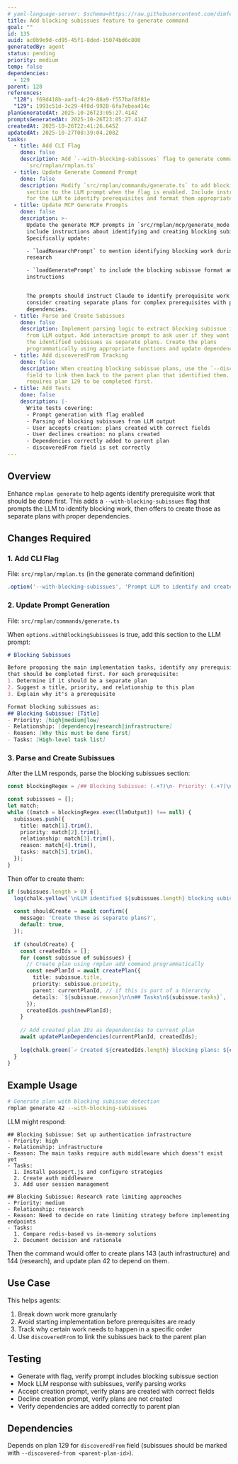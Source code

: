 ```yaml
---
# yaml-language-server: $schema=https://raw.githubusercontent.com/dimfeld/llmutils/main/schema/rmplan-plan-schema.json
title: Add blocking subissues feature to generate command
goal: ""
id: 135
uuid: ac0b9e9d-cd95-45f1-8ded-15074bd6c800
generatedBy: agent
status: pending
priority: medium
temp: false
dependencies:
  - 129
parent: 128
references:
  "128": f69d418b-aaf1-4c29-88a9-f557baf8f81e
  "129": 1993c51d-3c29-4f8d-9928-6fa7ebea414c
planGeneratedAt: 2025-10-26T23:05:27.414Z
promptsGeneratedAt: 2025-10-26T23:05:27.414Z
createdAt: 2025-10-26T22:41:26.645Z
updatedAt: 2025-10-27T08:39:04.208Z
tasks:
  - title: Add CLI Flag
    done: false
    description: Add `--with-blocking-subissues` flag to generate command in
      `src/rmplan/rmplan.ts`
  - title: Update Generate Command Prompt
    done: false
    description: Modify `src/rmplan/commands/generate.ts` to add blocking subissues
      section to the LLM prompt when the flag is enabled. Include instructions
      for the LLM to identify prerequisites and format them appropriately.
  - title: Update MCP Generate Prompts
    done: false
    description: >-
      Update the generate MCP prompts in `src/rmplan/mcp/generate_mode.ts` to
      include instructions about identifying and creating blocking subissues.
      Specifically update:

      - `loadResearchPrompt` to mention identifying blocking work during
      research

      - `loadGeneratePrompt` to include the blocking subissue format and
      instructions


      The prompts should instruct Claude to identify prerequisite work and
      consider creating separate plans for complex prerequisites with proper
      dependencies.
  - title: Parse and Create Subissues
    done: false
    description: Implement parsing logic to extract blocking subissue information
      from LLM output. Add interactive prompt to ask user if they want to create
      the identified subissues as separate plans. Create the plans
      programmatically using appropriate functions and update dependencies.
  - title: Add discoveredFrom Tracking
    done: false
    description: When creating blocking subissue plans, use the `--discovered-from`
      field to link them back to the parent plan that identified them. This
      requires plan 129 to be completed first.
  - title: Add Tests
    done: false
    description: |-
      Write tests covering:
      - Prompt generation with flag enabled
      - Parsing of blocking subissues from LLM output
      - User accepts creation: plans created with correct fields
      - User declines creation: no plans created
      - Dependencies correctly added to parent plan
      - discoveredFrom field is set correctly
---
```


## Overview

Enhance `rmplan generate` to help agents identify prerequisite work that should be done first. This adds a `--with-blocking-subissues` flag that prompts the LLM to identify blocking work, then offers to create those as separate plans with proper dependencies.

## Changes Required

### 1. Add CLI Flag

File: `src/rmplan/rmplan.ts` (in the generate command definition)

```typescript
.option('--with-blocking-subissues', 'Prompt LLM to identify and create blocking prerequisite plans')
```

### 2. Update Prompt Generation

File: `src/rmplan/commands/generate.ts`

When `options.withBlockingSubissues` is true, add this section to the LLM prompt:

```markdown
# Blocking Subissues

Before proposing the main implementation tasks, identify any prerequisite work
that should be completed first. For each prerequisite:
1. Determine if it should be a separate plan
2. Suggest a title, priority, and relationship to this plan
3. Explain why it's a prerequisite

Format blocking subissues as:
## Blocking Subissue: [Title]
- Priority: [high|medium|low]
- Relationship: [dependency|research|infrastructure]
- Reason: [Why this must be done first]
- Tasks: [High-level task list]
```

### 3. Parse and Create Subissues

After the LLM responds, parse the blocking subissues section:

```typescript
const blockingRegex = /## Blocking Subissue: (.+?)\n- Priority: (.+?)\n- Relationship: (.+?)\n- Reason: (.+?)\n- Tasks: ([\s\S]+?)(?=## Blocking Subissue:|$)/g;

const subissues = [];
let match;
while ((match = blockingRegex.exec(llmOutput)) !== null) {
  subissues.push({
    title: match[1].trim(),
    priority: match[2].trim(),
    relationship: match[3].trim(),
    reason: match[4].trim(),
    tasks: match[5].trim(),
  });
}
```

Then offer to create them:

```typescript
if (subissues.length > 0) {
  log(chalk.yellow(`\nLLM identified ${subissues.length} blocking subissues`));
  
  const shouldCreate = await confirm({
    message: 'Create these as separate plans?',
    default: true,
  });
  
  if (shouldCreate) {
    const createdIds = [];
    for (const subissue of subissues) {
      // Create plan using rmplan add command programmatically
      const newPlanId = await createPlan({
        title: subissue.title,
        priority: subissue.priority,
        parent: currentPlanId, // if this is part of a hierarchy
        details: `${subissue.reason}\n\n## Tasks\n${subissue.tasks}`,
      });
      createdIds.push(newPlanId);
    }
    
    // Add created plan IDs as dependencies to current plan
    await updatePlanDependencies(currentPlanId, createdIds);
    
    log(chalk.green(`✓ Created ${createdIds.length} blocking plans: ${createdIds.join(', ')}`));
  }
}
```

## Example Usage

```bash
# Generate plan with blocking subissue detection
rmplan generate 42 --with-blocking-subissues
```

LLM might respond:

```
## Blocking Subissue: Set up authentication infrastructure
- Priority: high
- Relationship: infrastructure
- Reason: The main tasks require auth middleware which doesn't exist yet
- Tasks:
  1. Install passport.js and configure strategies
  2. Create auth middleware
  3. Add user session management

## Blocking Subissue: Research rate limiting approaches
- Priority: medium  
- Relationship: research
- Reason: Need to decide on rate limiting strategy before implementing endpoints
- Tasks:
  1. Compare redis-based vs in-memory solutions
  2. Document decision and rationale
```

Then the command would offer to create plans 143 (auth infrastructure) and 144 (research), and update plan 42 to depend on them.

## Use Case

This helps agents:
1. Break down work more granularly
2. Avoid starting implementation before prerequisites are ready
3. Track why certain work needs to happen in a specific order
4. Use `discoveredFrom` to link the subissues back to the parent plan

## Testing

- Generate with flag, verify prompt includes blocking subissue section
- Mock LLM response with subissues, verify parsing works
- Accept creation prompt, verify plans are created with correct fields
- Decline creation prompt, verify plans are not created
- Verify dependencies are added correctly to parent plan

## Dependencies

Depends on plan 129 for `discoveredFrom` field (subissues should be marked with `--discovered-from <parent-plan-id>`).
